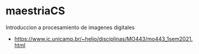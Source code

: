 # maestriaCS
Introduccion a procesamiento de imagenes digitales
- https://www.ic.unicamp.br/~helio/disciplinas/MO443/mo443_1sem2021.html
